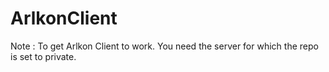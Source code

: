 # ArlkonClient

Note : To get Arlkon Client to work. You need the server for which the repo is set to private.

